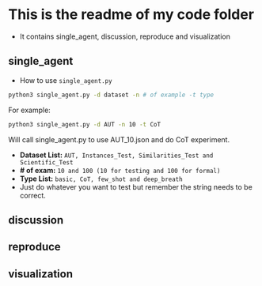 # This is the readme of my code folder
- It contains single_agent, discussion, reproduce and visualization

## single_agent
- How to use `single_agent.py`  
```bash
python3 single_agent.py -d dataset -n # of example -t type
```  
For example: 
```bash
python3 single_agent.py -d AUT -n 10 -t CoT
```  

Will call single_agent.py to use AUT_10.json and do CoT experiment.  
- **Dataset List:** ```AUT, Instances_Test, Similarities_Test and Scientific_Test```  
- **# of exam:** ```10 and 100 (10 for testing and 100 for formal)```  
- **Type List:** ```basic, CoT, few_shot and deep_breath```  
- Just do whatever you want to test but remember the string needs to be correct.  

## discussion

## reproduce

## visualization
